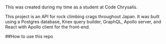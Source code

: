 This was created during my time as a student at Code Chrysalis.

This project is an API for rock climbing crags throughout Japan. It was built using a Postgres database, Knex query builder, GraphQL, Apollo server, and React with Apollo client for the front-end. 

##How to use this repo
